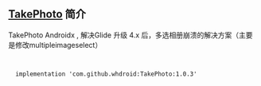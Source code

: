 ## [TakePhoto](https://github.com/crazycodeboy/TakePhoto) 简介


TakePhoto Androidx , 解决Glide 升级 4.x 后，多选相册崩溃的解决方案（主要是修改multipleimageselect）



```


  implementation 'com.github.whdroid:TakePhoto:1.0.3'


